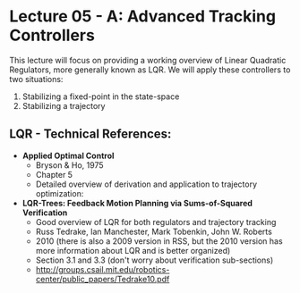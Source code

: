 # Lecture 05 - A:  Advanced Tracking Controllers

This lecture will focus on providing a working overview of Linear Quadratic Regulators, more generally known as LQR. We will apply these controllers to two situations:
1) Stabilizing a fixed-point in the state-space
2) Stabilizing a trajectory

## LQR - Technical References:
- **Applied Optimal Control**
    - Bryson & Ho, 1975
    - Chapter 5
    - Detailed overview of derivation and application to trajectory optimization:
- **LQR-Trees: Feedback Motion Planning via Sums-of-Squared Verification**
  - Good overview of LQR for both regulators and trajectory tracking
  - Russ Tedrake, Ian Manchester, Mark Tobenkin, John W. Roberts
  - 2010  (there is also a 2009 version in RSS, but the 2010 version has more information about LQR and is better organized)
  - Section 3.1 and 3.3 (don't worry about verification sub-sections)
  - http://groups.csail.mit.edu/robotics-center/public_papers/Tedrake10.pdf
